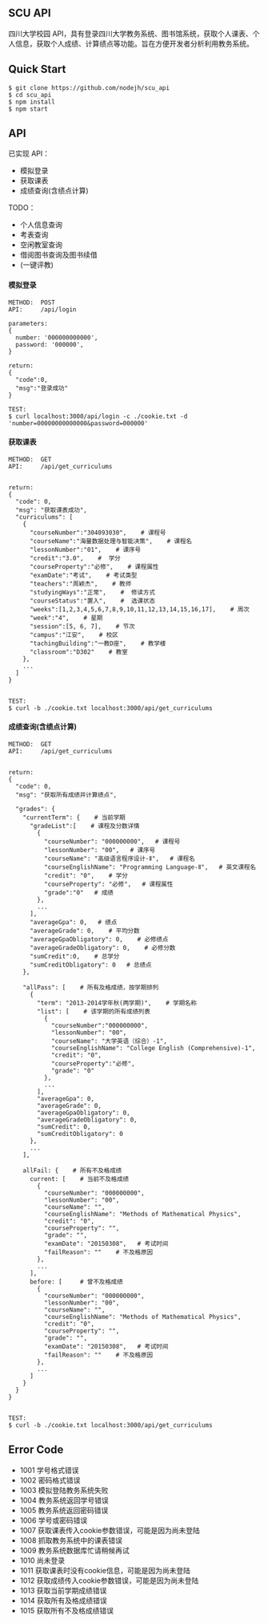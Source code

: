 ## SCU API

四川大学校园 API，具有登录四川大学教务系统、图书馆系统，获取个人课表、个人信息，获取个人成绩、计算绩点等功能。旨在方便开发者分析利用教务系统。


## Quick Start

```
$ git clone https://github.com/nodejh/scu_api
$ cd scu_api
$ npm install
$ npm start 
```


## API

已实现 API：

+ 模拟登录
+ 获取课表
+ 成绩查询(含绩点计算)


TODO：

+ 个人信息查询
+ 考表查询
+ 空闲教室查询
+ 借阅图书查询及图书续借
+ (一键评教)


#### 模拟登录

```
METHOD:  POST
API:     /api/login

parameters:
{
  number: '000000000000',
  password: '000000',
}

return:
{
  "code":0,
  "msg":"登录成功"
}

TEST:
$ curl localhost:3000/api/login -c ./cookie.txt -d 'number=00000000000000&password=000000'
```


#### 获取课表

```
METHOD:  GET
API:     /api/get_curriculums


return:
{
  "code": 0,
  "msg": "获取课表成功",
  "curriculums": [
    {
      "courseNumber":"304093030",    # 课程号
      "courseName":"海量数据处理与智能决策",    # 课程名
      "lessonNumber":"01",    # 课序号
      "credit":"3.0",    #  学分
      "courseProperty":"必修",    # 课程属性
      "examDate":"考试",    # 考试类型
      "teachers":"周颖杰",    # 教师
      "studyingWays":"正常",    #  修读方式
      "courseStatus":"置入",    #  选课状态
      "weeks":[1,2,3,4,5,6,7,8,9,10,11,12,13,14,15,16,17],    # 周次
      "week":"4",    # 星期
      "session":[5, 6, 7],    # 节次
      "campus":"江安",    # 校区
      "tachingBuilding":"一教D座",    # 教学楼	 
      "classroom":"D302"    # 教室
    },
    ...
  ]
}


TEST:
$ curl -b ./cookie.txt localhost:3000/api/get_curriculums
```

#### 成绩查询(含绩点计算)

```
METHOD:  GET
API:     /api/get_curriculums


return:
{
  "code": 0,
  "msg": "获取所有成绩并计算绩点",

  "grades": {
    "currentTerm": {    # 当前学期
      "gradeList":[    # 课程及分数详情
        {    
          "courseNumber": "000000000",   # 课程号
          "lessonNumber": "00",   # 课序号
          "courseName": "高级语言程序设计-Ⅱ",   # 课程名
          "courseEnglishName": "Programming Language-Ⅱ",   # 英文课程名
          "credit": "0",    # 学分
          "courseProperty": "必修",   # 课程属性
          "grade":"0"   # 成绩
        },
        ...
      ],
      "averageGpa": 0,   # 绩点
      "averageGrade": 0,    # 平均分数
      "averageGpaObligatory": 0,    # 必修绩点
      "averageGradeObligatory": 0,    # 必修分数
      "sumCredit":0,    # 总学分
      "sumCreditObligatory": 0   # 总绩点
    },

    "allPass": [    # 所有及格成绩，按学期排列
      {   
        "term": "2013-2014学年秋(两学期)",    # 学期名称
        "list": [    # 该学期的所有成绩列表
          {
            "courseNumber":"000000000",
            "lessonNumber": "00",
            "courseName": "大学英语（综合）-1",
            "courseEnglishName": "College English (Comprehensive)-1",
            "credit": "0",
            "courseProperty":"必修",
            "grade": "0"
          },
          ...
        ],
        "averageGpa": 0,
        "averageGrade": 0,
        "averageGpaObligatory": 0,
        "averageGradeObligatory": 0,
        "sumCredit": 0,
        "sumCreditObligatory": 0
      },
      ...
    ],

    allFail: {    # 所有不及格成绩
      current: [    # 当前不及格成绩
        {
          "courseNumber": "000000000",
          "lessonNumber": "00",
          "courseName": "",   
          "courseEnglishName": "Methods of Mathematical Physics",
          "credit": "0",
          "courseProperty": "",
          "grade": "",
          "examDate": "20150308",   # 考试时间
          "failReason": ""    # 不及格原因
        },
        ...
      ],
      before: [     # 曾不及格成绩
        {
          "courseNumber": "000000000",
          "lessonNumber": "00",
          "courseName": "",   
          "courseEnglishName": "Methods of Mathematical Physics",
          "credit": "0",
          "courseProperty": "",
          "grade": "",
          "examDate": "20150308",   # 考试时间
          "failReason": ""    # 不及格原因
        },
        ...
      ]
    }
  }
}


TEST:
$ curl -b ./cookie.txt localhost:3000/api/get_curriculums
```


## Error Code

+ 1001 学号格式错误
+ 1002 密码格式错误
+ 1003 模拟登陆教务系统失败
+ 1004 教务系统返回学号错误
+ 1005 教务系统返回密码错误
+ 1006 学号或密码错误
+ 1007 获取课表传入cookie参数错误，可能是因为尚未登陆
+ 1008 抓取教务系统中的课表错误
+ 1009 教务系统数据库忙请稍候再试
+ 1010 尚未登录
+ 1011 获取课表时没有cookie信息，可能是因为尚未登陆
+ 1012 获取成绩传入cookie参数错误，可能是因为尚未登陆
+ 1013 获取当前学期成绩错误
+ 1014 获取所有及格成绩错误
+ 1015 获取所有不及格成绩错误
